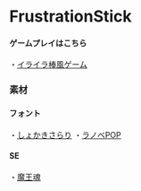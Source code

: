 # FrustrationStick

#### ゲームプレイはこちら
・[イライラ棒風ゲーム](https://unityroom.com/games/frustrationstick)


### 素材
#### フォント
・[しょかきさらり](https://booth.pm/en/items/2199202?registration=1)
・[ラノベPOP](http://www.fontna.com/blog/1706/)

####  SE
・[魔王魂](https://maou.audio/)
